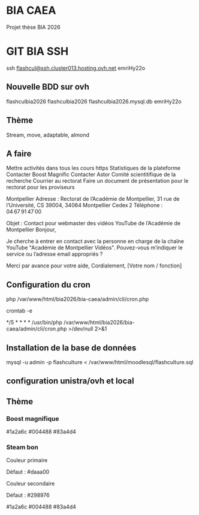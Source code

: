 # BIA CAEA

Projet thèse BIA 2026

# GIT BIA SSH 

ssh flashcul@ssh.cluster013.hosting.ovh.net
emriHy22o

## Nouvelle BDD sur ovh

flashculbia2026
flashculbia2026
flashculbia2026.mysql.db
emriHy22o

## Thème

Stream, move, adaptable, almond

## A faire 

Mettre activités dans tous les cours
https
Statistiques de la plateforme
Contacter Boost Magnific
Contacter Astor
Comité scientitifique de la recherche
Courrier au rectorat
Faire un document de présentation pour le rectorat pour les proviseurs

Montpellier
Adresse : Rectorat de l’Académie de Montpellier, 31 rue de l’Université, CS 39004, 34064 Montpellier Cedex 2
Téléphone : 04 67 91 47 00

Objet : Contact pour webmaster des vidéos YouTube de l’Académie de Montpellier
Bonjour,

Je cherche à entrer en contact avec la personne en charge de la chaîne YouTube "Académie de Montpellier Vidéos". Pouvez-vous m’indiquer le service ou l’adresse email appropriés ?

Merci par avance pour votre aide,
Cordialement,
[Votre nom / fonction]

## Configuration du cron

php /var/www/html/bia2026/bia-caea/admin/cli/cron.php

crontab -e

*/5 * * * * /usr/bin/php /var/www/html/bia2026/bia-caea/admin/cli/cron.php >/dev/null 2>&1


## Installation de la base de données

mysql -u admin -p flashculture < /var/www/html/moodlesql/flashculture.sql

## configuration unistra/ovh et local 

## Thème 

### Boost magnifique

#1a2a6c
#004488
#83a4d4

### Steam bon 

Couleur primaire 

Défaut : #daaa00

Couleur secondaire

Défaut : #298976


#1a2a6c
#004488
#83a4d4
